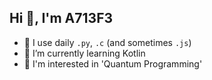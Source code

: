 ## Hi 👋, I'm A713F3

- 🚀 I use daily ```.py```, ```.c``` (and sometimes ```.js```)
- 🌱 I’m currently learning Kotlin
- 🤔 I'm interested in 'Quantum Programming'
